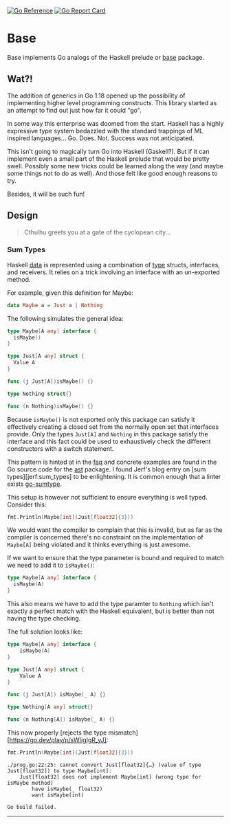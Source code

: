 [![Go Reference][pkg.go.dev badge]][pkg.go.dev]
[![Go Report Card][goreportcard badge]][goreportcard]

# Base

Base implements Go analogs of the Haskell prelude or [base][base] package.

## Wat?!

The addition of generics in Go 1.18 opened up the possibility of implementing
higher level programming constructs. This library started as an attempt to find
out just how far it could "go".

In some way this enterprise was doomed from the start. Haskell has a highly
expressive type system bedazzled with the standard trappings of ML inspired
languages... Go. Does. Not. Success was not anticipated.

This isn't going to magically turn Go into Haskell (Gaskell?). But if it can
implement even a small part of the Haskell prelude that would be pretty swell.
Possibly some new tricks could be learned along the way (and maybe some things
not to do as well). And those felt like good enough reasons to try.

Besides, it will be such fun!

## Design

> Cthulhu greets you at a gate of the cyclopean city...

### Sum Types

Haskell [data][haskell:data] is represented using a combination of
[type][go:type] structs, interfaces, and receivers. It relies on a trick
involving an interface with an un-exported method.

For example, given this definition for Maybe:

```haskell
data Maybe a = Just a | Nothing
```

The following simulates the general idea:

```go
type Maybe[A any] interface {
  isMaybe()
}

type Just[A any] struct {
  Value A
}

func (j Just[A])isMaybe() {}

type Nothing struct{}

func (n Nothing)isMaybe() {}
```

Because `isMaybe()` is not exported only this package can satisfy it
effectively creating a closed set from the normally open set that interfaces
provide. Only the types `Just[A]` and `Nothing` in this package satisfy the
interface and this fact could be used to exhaustively check the different
constructors with a switch statement.

This pattern is hinted at in the [faq][go:faq:variant_types] and concrete
examples are found in the Go source code for the [ast][go:src:ast:Expr]
package. I found Jerf's blog entry on [sum types][jerf:sum_types] to be
enlightening. It is common enough that a linter exists
[go-sumtype][go-sumtype].

This setup is however not sufficient to ensure everything is well typed.
Consider this:

```go
fmt.Println(Maybe[int](Just[float32]{3}))
```

We would want the compiler to complain that this is invalid, but as far as the
compiler is concerned there's no constraint on the implementation of `Maybe[A]`
being violated and it thinks everything is just awesome.

If we want to ensure that the type parameter is bound and required to match we
need to add it to `isMaybe()`:

```go
type Maybe[A any] interface {
  isMaybe(A)
}
```

This also means we have to add the type paramter to `Nothing` which isn't
exactly a perfect match with the Haskell equivalent, but is better than not
having the type checking.

The full solution looks like:

```go
type Maybe[A any] interface {
	isMaybe(A)
}

type Just[A any] struct {
	Value A
}

func (j Just[A]) isMaybe(_ A) {}

type Nothing[A any] struct{}

func (n Nothing[A]) isMaybe(_ A) {}
```

This now properly [rejects the type mismatch][https://go.dev/play/p/sWIigIgR_yJ]:

```go
fmt.Println(Maybe[int](Just[float32]{3}))
```

```
./prog.go:22:25: cannot convert Just[float32]{…} (value of type Just[float32]) to type Maybe[int]:
	Just[float32] does not implement Maybe[int] (wrong type for isMaybe method)
		have isMaybe(_ float32)
		want isMaybe(int)

Go build failed.
```

---

[base]: https://hackage.haskell.org/package/base-4.16.0.0/docs/index.html
[goreportcard badge]: https://goreportcard.com/badge/github.com/calebcase/base
[goreportcard]: https://goreportcard.com/report/github.com/calebcase/base
[pkg.go.dev badge]: https://pkg.go.dev/badge/github.com/calebcase/base.svg
[pkg.go.dev]: https://pkg.go.dev/github.com/calebcase/base

[haskell:data]: https://wiki.haskell.org/Type#Data_declarations
[haskell:newtype]: https://wiki.haskell.org/Type#Type_and_newtype

[go:type]: https://go.dev/ref/spec#Type_definitions

[go:faq:variant_types]: https://go.dev/doc/faq#variant_types
[go:src:ast:Expr]: https://github.com/golang/go/blob/690ac4071fa3e07113bf371c9e74394ab54d6749/src/go/ast/ast.go#L38-L42

[go-sumtype]: https://github.com/BurntSushi/go-sumtype
[jerf:sum_type]: http://www.jerf.org/iri/post/2917
